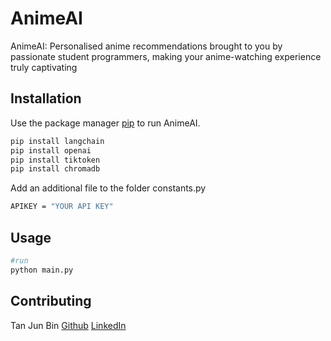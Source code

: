 # AnimeAI

AnimeAI: Personalised anime recommendations brought to you by passionate student programmers, making your anime-watching experience truly captivating

## Installation

Use the package manager [pip](https://pip.pypa.io/en/stable/) to run AnimeAI.

```bash
pip install langchain
pip install openai
pip install tiktoken
pip install chromadb
```
Add an additional file to the folder constants.py
```bash
APIKEY = "YOUR API KEY"
```

## Usage

```python
#run 
python main.py
```

## Contributing
Tan Jun Bin
[Github](https://github.com/junbin-tan)
[LinkedIn](https://www.linkedin.com/in/tanjunbin/)
